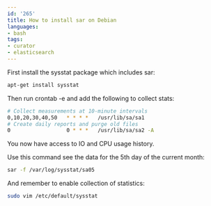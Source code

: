 ```yaml
---
id: '265'
title: How to install sar on Debian
languages:
- bash
tags:
- curator
- elasticsearch
---
```

First install the sysstat package which includes sar:


```bash
apt-get install sysstat
```
    

Then run crontab -e and add the following to collect stats:


```bash
# Collect measurements at 10-minute intervals
0,10,20,30,40,50   * * * *   /usr/lib/sa/sa1
# Create daily reports and purge old files
0                  0 * * *   /usr/lib/sa/sa2 -A
```
    

You now have access to IO and CPU usage history.

Use this command see the data for the 5th day of the current month:


```bash
sar -f /var/log/sysstat/sa05
```
    

And remember to enable collection of statistics:


```bash
sudo vim /etc/default/sysstat
```
    

